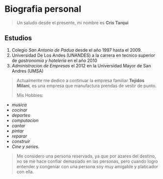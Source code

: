 # Biografia personal

> Un saludo desde el presente, mi nombre es **Cris Tarqui**
> 
## Estudios
1. Colegio *San Antonio de Padua* desde el año 1997 hasta el 2009.
2. Universidad De Los Andes (UNANDES) a la carrera en tecnico superior de *gastronomia y hoteleria* en el año 2010
3. *Administracion de Empresas* el 2012 en la Universidad Mayor de San Andres (UMSA)

> Actualmente me dedico a continuar la empresa familiar **Tejidos Milani**, es una empresa que manufactura prendas de vestir de punto.
> 
> Mis Hobbies:
> 
- *musica*
- *cocinar*
- *deportes*
- *computacion*
- *cantar*
- *pintar*
- *reparar*
- *construir*
- *Cine y series*.

> Me considero una persona reservada, ya que por azares del destino, no se me hace confiar demasiado en las personas, pero cuando logro  entender y congeniar con una persona soy muy amigable y platicador con ella.